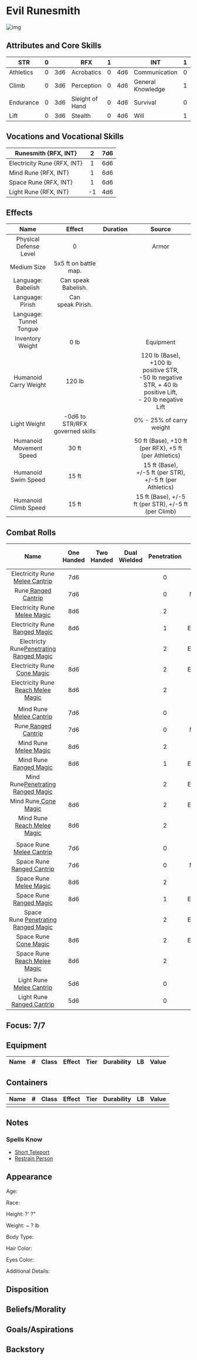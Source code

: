 # Evil Runesmith

![img]()

## Attributes and Core Skills

| STR       | 0 |    | RFX             | 1 |    | INT               | 1 |    |
| --------- | :-: | :-: | --------------- | :-: | :-: | ----------------- | :-: | :-: |
| Athletics | 0 | 3d6 | Acrobatics      | 0 | 4d6 | Communication     | 0 | 4d6 |
| Climb     | 0 | 3d6 | Perception      | 0 | 4d6 | General Knowledge | 1 | 5d6 |
| Endurance | 0 | 3d6 | Sleight of Hand | 0 | 4d6 | Survival          | 0 | 4d6 |
| Lift      | 0 | 3d6 | Stealth         | 0 | 4d6 | Will              | 1 | 5d6 |

## Vocations and Vocational Skills

| Runesmith {RFX, INT}        | 2 | 7d6 |
| --------------------------- | :-: | :-: |
| Electricity Rune {RFX, INT} | 1 | 6d6 |
| Mind Rune {RFX, INT}       | 1 | 6d6 |
| Space Rune {RFX, INT}       | 1 | 6d6 |
| Light Rune {RFX, INT}       | -1 | 4d6 |

## Effects

|          Name          |             Effect             | Duration |                                                       Source                                                       |
| :---------------------: | :-----------------------------: | :------: | :-----------------------------------------------------------------------------------------------------------------: |
| Physical Defense Level |                0                |          |                                                        Armor                                                        |
|       Medium Size       |      5x5 ft on battle map.      |          |                                                                                                                    |
|   Language: Babelish   |       Can speak Babelish.       |          |                                                                                                                    |
|    Language: Pirish    |       Can speak Pirish.       |          |                                                                                                                    |
| Language: Tunnel Tongue |                                |          |                                                                                                                    |
|    Inventory Weight    |              0 lb              |          |                                                      Equipment                                                      |
|  Humanoid Carry Weight  |             120 lb             |          | 120 lb (Base), +100 lb positive STR,<br />-50 lb negative STR, + 40 lb positive Lift,<br />- 20 lb negative Lift |
|      Light Weight      | -0d6 to STR/RFX governed skills |          |                                              0% - 25% of carry weight                                              |
| Humanoid Movement Speed |              30 ft              |          |                                50 ft (Base), +10 ft (per RFX), +5 ft (per Athletics)                                |
|   Humanoid Swim Speed   |              15 ft              |          |                              15 ft (Base), +/-5 ft (per STR), +/-5 ft (per Athletics)                              |
|  Humanoid Climb Speed  |              15 ft              |          |                                15 ft (Base), +/-5 ft (per STR), +/-5 ft (per Climb)                                |

## Combat Rolls

|                                                           Name                                                           | One<br />Handed | Two<br />Handed | Dual<br />Wielded | Penetration |  Range  | Damage<br />Types | Engageable<br />Opponents | Area Of<br />Effect | Resource<br />Class |
| :-----------------------------------------------------------------------------------------------------------------------: | :-------------: | :-------------: | :---------------: | :---------: | :------: | :---------------: | :-----------------------: | :-----------------: | :-----------------: |
|           Electricity Rune[ Melee Cantrip](./../../../../../CoreRules/MagicRules/Spells/Cantrip/RangedCantrip.md)           |       7d6       |                |                  |      0      |  Melee  |     Electric     |           Rapid           |                    |        None        |
|                 Rune[ Ranged Cantrip](./../../../../../CoreRules/MagicRules/Spells/Cantrip/RangedCantrip.md)                 |       7d6       |                |                  |      0      |  Medium  |     Electric     |         Standard         |                    |        None        |
|              Electricity Rune[ Melee Magic](./../../../../../CoreRules/MagicRules/Spells/Novice/MeleeMagic.md)              |       8d6       |                |                  |      2      |  Melee  |     Electric     |           Rapid           |                    |      1 (Focus)      |
|             Electricity Rune[ Ranged Magic](./../../../../../CoreRules/MagicRules/Spells/Novice/RangedMagic.md)             |       8d6       |                |                  |      1      | Extended |     Electric     |         Standard         |                    |      1 (Focus)      |
| Electricty Rune[Penetrating Ranged Magic](./../../../../../CoreRules/MagicRules/Spells/Apprentice/PenetratingRangedMagic.md) |                |                |                  |      2      | Extended |                  |          Focused          |                    |      1 (Focus)      |
|             Electricity Rune[ Cone Magic](./../../../../../CoreRules/MagicRules/Spells/Apprentice/ConeMagic.md)             |       8d6       |                |                  |      2      | Extended |     Electric     |          Focused          |        Cone        |      1 (Focus)      |
|       Electricity Rune[ Reach Melee Magic](./../../../../../CoreRules/MagicRules/Spells/Apprentice/ReachMeleeMagic.md)       |       8d6       |                |                  |      2      |  Reach  |     Electric     |           Rapid           |                    |      1 (Focus)      |
|                                                                                                                          |                |                |                  |            |          |                  |                          |                    |                    |
|               Mind Rune[ Melee Cantrip](./../../../../../CoreRules/MagicRules/Spells/Cantrip/MeleeCantrip.md)               |       7d6       |                |                  |      0      |  Melee  |      Psychic      |           Rapid           |                    |        None        |
|                 Rune[ Ranged Cantrip](./../../../../../CoreRules/MagicRules/Spells/Cantrip/RangedCantrip.md)                 |       7d6       |                |                  |      0      |  Medium  |      Psychic      |         Standard         |                    |        None        |
|                  Mind Rune[ Melee Magic](./../../../../../CoreRules/MagicRules/Spells/Novice/MeleeMagic.md)                  |       8d6       |                |                  |      2      |  Melee  |      Psychic      |           Rapid           |                    |      1 (Focus)      |
|                 Mind Rune[ Ranged Magic](./../../../../../CoreRules/MagicRules/Spells/Novice/RangedMagic.md)                 |       8d6       |                |                  |      1      | Extended |      Psychic      |         Standard         |                    |      1 (Focus)      |
|    Mind Rune[Penetrating Ranged Magic](./../../../../../CoreRules/MagicRules/Spells/Apprentice/PenetratingRangedMagic.md)    |                |                |                  |      2      | Extended |                  |          Focused          |                    |      1 (Focus)      |
|                 Mind Rune[ Cone Magic](./../../../../../CoreRules/MagicRules/Spells/Apprentice/ConeMagic.md)                 |       8d6       |                |                  |      2      | Extended |      Psychic      |          Focused          |        Cone        |      1 (Focus)      |
|          Mind Rune[ Reach Melee Magic](./../../../../../CoreRules/MagicRules/Spells/Apprentice/ReachMeleeMagic.md)          |       8d6       |                |                  |      2      |  Reach  |      Psychic      |           Rapid           |                    |      1 (Focus)      |
|                                                                                                                          |                |                |                  |            |          |                  |                          |                    |                    |
|               Space Rune[ Melee Cantrip](./../../../../../CoreRules/MagicRules/Spells/Cantrip/MeleeCantrip.md)               |       7d6       |                |                  |      0      |  Melee  |                  |           Rapid           |                    |        None        |
|              Space Rune[ Ranged Cantrip](./../../../../../CoreRules/MagicRules/Spells/Cantrip/RangedCantrip.md)              |       7d6       |                |                  |      0      |  Medium  |                  |         Standard         |                    |        None        |
|                 Space Rune[ Melee Magic](./../../../../../CoreRules/MagicRules/Spells/Novice/MeleeMagic.md)                 |       8d6       |                |                  |      2      |  Melee  |                  |           Rapid           |                    |      1 (Focus)      |
|                Space Rune[ Ranged Magic](./../../../../../CoreRules/MagicRules/Spells/Novice/RangedMagic.md)                |       8d6       |                |                  |      1      | Extended |                  |         Standard         |                    |      1 (Focus)      |
|  Space Rune [Penetrating Ranged Magic](./../../../../../CoreRules/MagicRules/Spells/Apprentice/PenetratingRangedMagic.md)  |                |                |                  |      2      | Extended |                  |          Focused          |                    |      1 (Focus)      |
|                Space Rune[ Cone Magic](./../../../../../CoreRules/MagicRules/Spells/Apprentice/ConeMagic.md)                |       8d6       |                |                  |      2      | Extended |                  |          Focused          |        Cone        |      1 (Focus)      |
|          Space Rune[ Reach Melee Magic](./../../../../../CoreRules/MagicRules/Spells/Apprentice/ReachMeleeMagic.md)          |       8d6       |                |                  |      2      |  Reach  |                  |           Rapid           |                    |      1 (Focus)      |
|                                                                                                                          |                |                |                  |            |          |                  |                          |                    |                    |
|               Light Rune[ Melee Cantrip](./../../../../../CoreRules/MagicRules/Spells/Cantrip/MeleeCantrip.md)               |       5d6       |                |                  |      0      |  Melee  |                  |           Rapid           |                    |        None        |
|              Light Rune[ Ranged Cantrip](./../../../../../CoreRules/MagicRules/Spells/Cantrip/RangedCantrip.md)              |       5d6       |                |                  |      0      |  Close  |                  |         Standard         |                    |        None        |

## Focus: 7/7

## Equipment

| Name | # | Class | Effect | Tier | Durability | LB | Value |
| ---- | :-: | :---: | ------ | :--: | :--------: | :-: | :---: |

## Containers

| Name | # | Class | Effect | Tier | Durability | LB | Value |
| ---- | :-: | :---: | ------ | :--: | :--------: | :-: | :---: |
|      |  |      |        |      |            |    |      |

## Notes

### Spells Know

- [Short Teleport](./../../../../../CoreRules/MagicRules/Spells/Apprentice/ShortTeleport.md)
- [Restrain Person](./../../../../../CoreRules/MagicRules/Spells/Apprentice/RestrainPerson.md)

## Appearance

Age:

Race:

Height: ?' ?"

Weight: ~ ? lb

Body Type:

Hair Color:

Eyes Color:

Additional Details:

## Disposition

## Beliefs/Morality

## Goals/Aspirations

## Backstory
